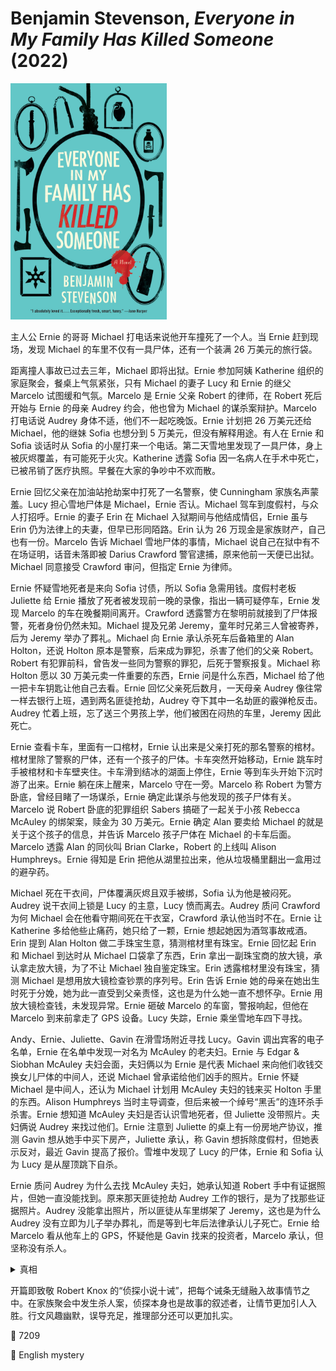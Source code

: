 # Benjamin Stevenson, <i>Everyone in My Family Has Killed Someone</i> (2022)

<img src=images/2022_cover.jpg width=250/>

主人公 Ernie 的哥哥 Michael 打电话来说他开车撞死了一个人。当 Ernie 赶到现场，发现 Michael 的车里不仅有一具尸体，还有一个装满 26 万美元的旅行袋。

距离撞人事故已过去三年，Michael 即将出狱。Ernie 参加阿姨 Katherine 组织的家庭聚会，餐桌上气氛紧张，只有 Michael 的妻子 Lucy 和 Ernie 的继父 Marcelo 试图缓和气氛。Marcelo 是 Ernie 父亲 Robert 的律师，在 Robert 死后开始与 Ernie 的母亲 Audrey 约会，他也曾为 Michael 的谋杀案辩护。Marcelo 打电话说 Audrey 身体不适，他们不一起吃晚饭。Ernie 计划把 26 万美元还给 Michael，他的继妹 Sofia 也想分到 5 万美元，但没有解释用途。有人在 Ernie 和 Sofia 谈话时从 Sofia 的小屋打来一个电话。第二天雪地里发现了一具尸体，身上被灰烬覆盖，有可能死于火灾。Katherine 透露 Sofia 因一名病人在手术中死亡，已被吊销了医疗执照。早餐在大家的争吵中不欢而散。

Ernie 回忆父亲在加油站抢劫案中打死了一名警察，使 Cunningham 家族名声蒙羞。Lucy 担心雪地尸体是 Michael，Ernie 否认。Michael 驾车到度假村，与众人打招呼。Ernie 的妻子 Erin 在 Michael 入狱期间与他结成情侣，Ernie 虽与 Erin 仍为法律上的夫妻，但早已形同陌路。Erin 认为 26 万现金是家族财产，自己也有一份。Marcelo 告诉 Michael 雪地尸体的事情，Michael 说自己在狱中有不在场证明，话音未落即被 Darius Crawford 警官逮捕，原来他前一天便已出狱。Michael 同意接受 Crawford 审问，但指定 Ernie 为律师。

Ernie 怀疑雪地死者是来向 Sofia 讨债，所以 Sofia 急需用钱。度假村老板 Juliette 给 Ernie 播放了死者被发现前一晚的录像，指出一辆可疑停车，Ernie 发现 Marcelo 的车在晚餐期间离开。Crawford 透露警方在黎明前就接到了尸体报警，死者身份仍然未知。Michael 提及兄弟 Jeremy，童年时兄弟三人曾被寄养，后为 Jeremy 举办了葬礼。Michael 向 Ernie 承认杀死车后备箱里的 Alan Holton，还说 Holton 原本是警察，后来成为罪犯，杀害了他们的父亲 Robert。Robert 有犯罪前科，曾告发一些同为警察的罪犯，后死于警察报复。Michael 称 Holton 愿以 30 万美元卖一件重要的东西，Ernie 问是什么东西，Michael 给了他一把卡车钥匙让他自己去看。Ernie 回忆父亲死后数月，一天母亲 Audrey 像往常一样去银行上班，遇到两名匪徒抢劫，Audrey 夺下其中一名劫匪的霰弹枪反击。Audrey 忙着上班，忘了送三个男孩上学，他们被困在闷热的车里，Jeremy 因此死亡。

Ernie 查看卡车，里面有一口棺材，Ernie 认出来是父亲打死的那名警察的棺材。棺材里除了警察的尸体，还有一个孩子的尸体。卡车突然开始移动，Ernie 跳车时手被棺材和卡车壁夹住。卡车滑到结冰的湖面上停住，Ernie 等到车头开始下沉时游了出来。Ernie 躺在床上醒来，Marcelo 守在一旁。Marcelo 称 Robert 为警方卧底，曾经目睹了一场谋杀，Ernie 确定此谋杀与他发现的孩子尸体有关。Marcelo 说 Robert 卧底的犯罪组织 Sabers 搞砸了一起关于小孩 Rebecca McAuley 的绑架案，赎金为 30 万美元。Ernie 确定 Alan 要卖给 Michael 的就是关于这个孩子的信息，并告诉 Marcelo 孩子尸体在 Michael 的卡车后面。Marcelo 透露 Alan 的同伙叫 Brian Clarke，Robert 的上线叫 Alison Humphreys。Ernie 得知是 Erin 把他从湖里拉出来，他从垃圾桶里翻出一盒用过的避孕药。

Michael 死在干衣间，尸体覆满灰烬且双手被绑，Sofia 认为他是被闷死。Audrey 说干衣间上锁是 Lucy 的主意，Lucy 愤而离去。Audrey 质问 Crawford 为何 Michael 会在他看守期间死在干衣室，Crawford 承认他当时不在。Ernie 让 Katherine 多给他些止痛药，她只给了一颗，Ernie 想起她因为酒驾事故戒酒。Erin 提到 Alan Holton 做二手珠宝生意，猜测棺材里有珠宝。Ernie 回忆起 Erin 和 Michael 到达时从 Michael 口袋拿了东西，Erin 拿出一副珠宝商的放大镜，承认拿走放大镜，为了不让 Michael 独自鉴定珠宝。Erin 透露棺材里没有珠宝，猜测 Michael 是想用放大镜检查钞票的序列号。Erin 告诉 Ernie 她的母亲在她出生时死于分娩，她为此一直受到父亲责怪，这也是为什么她一直不想怀孕。Ernie 用放大镜检查钱，未发现异常。Ernie 砸破 Marcelo 的车窗，警报响起，但他在 Marcelo 到来前拿走了 GPS 设备。Lucy 失踪，Ernie 乘坐雪地车四下寻找。

Andy、Ernie、Juliette、Gavin 在滑雪场附近寻找 Lucy。Gavin 调出宾客的电子名单，Ernie 在名单中发现一对名为 McAuley 的老夫妇。Ernie 与 Edgar & Siobhan McAuley 夫妇会面，夫妇俩以为 Ernie 是代表 Michael 来向他们收钱交换女儿尸体的中间人，还说 Michael 曾承诺给他们凶手的照片。Ernie 怀疑 Michael 是中间人，还认为 Michael 计划用 McAuley 夫妇的钱来买 Holton 手里的东西。Alison Humphreys 当时主导调查，但后来被一个绰号“黑舌”的连环杀手杀害。Ernie 想知道 McAuley 夫妇是否认识雪地死者，但 Juliette 没带照片。夫妇俩说 Audrey 来找过他们。Ernie 注意到 Juliette 的桌上有一份房地产协议，推测 Gavin 想从她手中买下房产，Juliette 承认，称 Gavin 想拆除度假村，但她表示反对，最近 Gavin 提高了报价。雪堆中发现了 Lucy 的尸体，Ernie 和 Sofia 认为 Lucy 是从屋顶跳下自杀。

Ernie 质问 Audrey 为什么去找 McAuley 夫妇，她承认知道 Robert 手中有证据照片，但她一直没能找到。原来那天匪徒抢劫 Audrey 工作的银行，是为了找那些证据照片。Audrey 没能拿出照片，所以匪徒从车里绑架了 Jeremy，这也是为什么 Audrey 没有立即为儿子举办葬礼，而是等到七年后法律承认儿子死亡。Ernie 给 Marcelo 看从他车上的 GPS，怀疑他是 Gavin 找来的投资者，Marcelo 承认，但坚称没有杀人。

<details><summary>真相</summary>
Marcelo 将卡车推进湖里，是为了保护 Michael，防止尸体被发现。Katherine 潜入 Sofia 的小屋打电话，她本想打给 Andy，让他帮忙看时间以避开雪地摄像头的检测，目的是拿走 Sofia 正在戒断的羟考酮药片。Sofia 为了筹钱，给 Marcelo 做肩部手术时用假表换掉了他的劳力士手表（伏线：Marcelo 打了 Ernie 下巴一拳，但 Ernie 伤势不重）。劳力士手表里有微点照片，只有用放大镜才能读取。Sofia 把表卖到了 Alan 的当铺，Alan 意识到表属于 Robert，并且微点里有照片。Robert 射杀了警察 Brian Clarke，Michael 和 Erin 挖出了 Brian 的棺材，开卡车运了过来，棺材里有一具尸体是 Rebecca McAuley。Michael 计划将表和 Rebecca 的尸体卖给 McAuley 夫妇，索要双倍赎金，Audrey 知晓他的计划。Lucy 认出雪地死者是在她来小屋的路上给她开超速罚单的警察，她从屋顶跳下是为躲避凶手。Crawford = Jeremy，他是连环杀手“黑舌”，杀死警察后换上了死者的警服（伏线：制服袖口的血迹在内侧而不是外侧）。Alan 没有杀死 Jeremy，而是将他交给 Mark & Janine Williams 夫妇抚养，Jeremy 得知自己身份后将夫妇俩杀害。Jeremy 在监狱中曾与 Michael 和 Lucy 联系，希望得到家庭接纳。结尾 Ernie 解开了 Michael 留在 BINGO 卡上的照片线索，Rebecca McAuley 的杀手是她的父亲 Edgar。
</details>

开篇即致敬 Robert Knox 的“侦探小说十诫”，把每个诫条无缝融入故事情节之中。在家族聚会中发生杀人案，侦探本身也是故事的叙述者，让情节更加引人入胜。行文风趣幽默，误导充足，推理部分还可以更加扎实。

:link: 7209

:file_folder: English mystery
